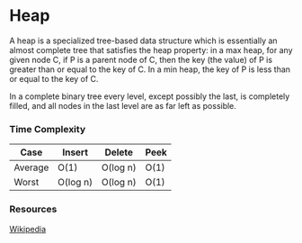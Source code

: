 # Heap

A heap is a specialized tree-based data structure which is essentially an almost
complete tree that satisfies the heap property: in a max heap, for any given
node C, if P is a parent node of C, then the key (the value) of P is greater
than or equal to the key of C. In a min heap, the key of P is less than or equal
to the key of C.

In a complete binary tree every level, except possibly the last, is completely
filled, and all nodes in the last level are as far left as possible.

### Time Complexity

| Case    | Insert   | Delete   | Peek |
| ------- | -------- | -------- | ---- |
| Average | O(1)     | O(log n) | O(1) |
| Worst   | O(log n) | O(log n) | O(1) |

### Resources

[Wikipedia](https://en.wikipedia.org/wiki/Binary_heap)
